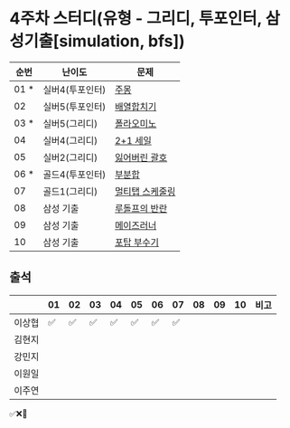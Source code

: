 # 4주차 스터디(유형 - 그리디, 투포인터, 삼성기출[simulation, bfs])
|순번|난이도|문제|
|------|----|---|
|01 *|실버4(투포인터) |[주몽](https://www.acmicpc.net/problem/1940)|
|02  |실버5(투포인터) |[배열합치기](https://www.acmicpc.net/problem/11728)|
|03 *|실버5(그리디)   |[폴라오미노](https://www.acmicpc.net/problem/1343)|
|04  |실버4(그리디)   |[2+1 세일](https://www.acmicpc.net/problem/11508)|
|05  |실버2(그리디)   |[잃어버린 괄호](https://www.acmicpc.net/problem/1541)|
|06 *|골드4(투포인터) |[부분합](https://www.acmicpc.net/problem/1806)|
|07  |골드1(그리디)  |[멀티탭 스케줄링](https://www.acmicpc.net/problem/1700)|
|08  |삼성 기출  |[루돌프의 반란](https://www.codetree.ai/training-field/frequent-problems/problems/rudolph-rebellion/description?page=1&pageSize=20)|
|09  |삼성 기출  |[메이즈러너](https://www.codetree.ai/training-field/frequent-problems/problems/maze-runner/description?page=1&pageSize=20)|
|10  |삼성 기출  |[포탑 부수기](https://www.codetree.ai/training-field/frequent-problems/problems/destroy-the-turret/description?page=1&pageSize=20)|

## 출석

|      |01|02|03|04|05|06|07|08|09|10|비고|
|------|--|--|--|--|--|--|--|--|--|--|:--|
|이상협  |✅|✅|✅|✅|✅|✅|✅||||   | 
|김현지  |  |  |  |  |  |  |  |  |  |  |   | 
|강민지  |  |  |  |  |  |  |  |  |  |  |   | 
|이원일  |||||||||||| 
|이주연  |||||||  |  |  |  |   |

✅❌🥺
